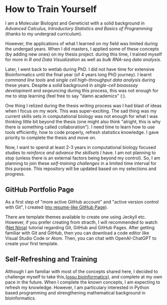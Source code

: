 # How to Train Yourself

I am a Molecular Biologist and Geneticist with a solid background in *Advanced Calculus, Introductory Statistics and Basics of Programming* (thanks to my undergrad curriculum). 

However, the applications of what I learned on my field was limited during the undergad years. When I did masters, I applied some of these concepts (by adding new ones) on my thesis project. during this time, I trained myself for more in *R and Data Visualization* as well as *bulk RNA-seq data analysis*. 

Later, I went back to wetlab during PhD. I did not have time for extensive Bioinformatics until the final year (of 4 years long PhD journey). I learnt *command line tools* and *single cell high-throughput data analysis* during these years. Despite a solid background in *single-cell bioasssay development*  and *seqeuncing* during this process, this was not enough for me to stop learning (feel free to say "damn academics" (:).

One thing I relized during the thesis writing process was I had blast of ideas when I focus on my work. This was super-exciting. The sad thing was my current skills sets in computational biology was not enough for what I was thinking little bit beyond the thesis (one might also think "alright, this is why there is something called collaboration"). I need time to learn how to use tools efficiently, how to code properly, refresh statistics knowledge. I gave priority to complete the thesis and move on. 

Now, I want to spend at least 2-3 years in computational biology focused studies to *reinforce and advance the skillsets* I have. I am not planning to stop (unless there is an external factors being beyond my control). So, I am planning to join these *self-training challenges* in a limited time interval for this purpose. This repository will be updated based on my selections and progress.

## GitHub Portfolio Page

As a first step of "more active GitHub account" and "active version control with Git", I created ([my resume-like GitHub Page](https://dincaslan.github.io/FBDincaslan/)). 

There are template themes available to create one using Jeckyll etc. However, if you prefer creating from stracth, I will recommended to watch ([Net Ninja](https://www.youtube.com/watch?v=QyFcl_Fba-k)) tutorial regarding Git, GitHub and GitHub Pages. After getting familiar with Git and GitHub, then you can download a code editor like Visual Studio Code or Atom. Then, you can chat with OpenAI-ChatGPT to create your first template.

## Self-Refreshing and Training

Although I am familiar with most of the concepts shared here, I decided to challenge myself to take this,([ossu bioinformatics](https://github.com/ossu/bioinformatics)), and complete at my own pace in the future. When I complete the known concepts, I am expecting to refresh my knowledge. However, I am particulary interested in Python based programming and strengthening mathematical background in bioinformatics.
